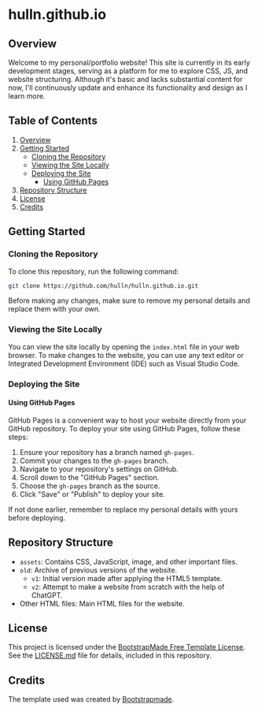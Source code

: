 # hulln.github.io

## Overview
Welcome to my personal/portfolio website! This site is currently in its early development stages, serving as a platform for me to explore CSS, JS, and website structuring. Although it's basic and lacks substantial content for now, I'll continuously update and enhance its functionality and design as I learn more.

## Table of Contents
1. [Overview](#overview)
2. [Getting Started](#getting-started)
   - [Cloning the Repository](#cloning-the-repository)
   - [Viewing the Site Locally](#viewing-the-site-locally)
   - [Deploying the Site](#deploying-the-site)
     - [Using GitHub Pages](#using-github-pages)
3. [Repository Structure](#repository-structure)
4. [License](#license)
5. [Credits](#credits)

## Getting Started
### Cloning the Repository
To clone this repository, run the following command:

```bash
git clone https://github.com/hulln/hulln.github.io.git
```

Before making any changes, make sure to remove my personal details and replace them with your own.

### Viewing the Site Locally
You can view the site locally by opening the `index.html` file in your web browser. To make changes to the website, you can use any text editor or Integrated Development Environment (IDE) such as Visual Studio Code.

### Deploying the Site
#### Using GitHub Pages
GitHub Pages is a convenient way to host your website directly from your GitHub repository. To deploy your site using GitHub Pages, follow these steps:
1. Ensure your repository has a branch named `gh-pages`.
2. Commit your changes to the `gh-pages` branch.
3. Navigate to your repository's settings on GitHub.
4. Scroll down to the "GitHub Pages" section.
5. Choose the `gh-pages` branch as the source.
6. Click "Save" or "Publish" to deploy your site.

If not done earlier, remember to replace my personal details with yours before deploying.

## Repository Structure
- `assets`: Contains CSS, JavaScript, image, and other important files.
- `old`: Archive of previous versions of the website.
  - `v1`: Initial version made after applying the HTML5 template.
  - `v2`: Attempt to make a website from scratch with the help of ChatGPT.
- Other HTML files: Main HTML files for the website.

## License
This project is licensed under the [BootstrapMade Free Template License](https://bootstrapmade.com/license/). See the [LICENSE.md](LICENSE.md) file for details, included in this repository.

## Credits
The template used was created by [Bootstrapmade](https://bootstrapmade.com/).
